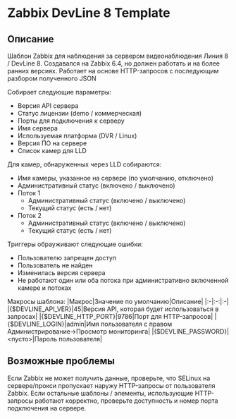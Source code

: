 # Zabbix DevLine 8 Template

## Описание
Шаблон Zabbix для наблюдения за сервером видеонаблюдения Линия 8 / DevLine 8.
Создавался на Zabbix 6.4, но должен работать и на более ранних версиях. Работает на основе HTTP-запросов с последующим разбором полученного JSON

Собирает следующие параметры:
* Версия API сервера
* Статус лицензии (demo / коммерческая)
* Порты для подключения к серверу
* Имя сервера
* Используемая платформа (DVR / Linux)
* Версия ПО на сервере
* Список камер для LLD

Для камер, обнаруженных через LLD собираются:
* Имя камеры, указанное на сервере (по умолчанию, отключено)
* Административный статус (включено / выключено)
* Поток 1
  * Административный статус (включено / выключено)
  * Текущий статус (есть / нет)
* Поток 2
  * Административный статус (включено / выключено)
  * Текущий статус (есть / нет)

Триггеры обрауживают следующие ошибки:
* Пользователю запрещен доступ
* Пользователь не найден
* Изменилась версия сервера
* Не работают один или оба потока при административно включенной камере и потоках

Макросы шаблона:
|Макрос|Значение по умолчанию|Описание|
|:-|:-:|:-|
|{$DEVLINE_API_VER}|45|Версия API, которая будет использоваться в запросах|
|{$DEVLINE_HTTP_PORT}|9786|Порт для HTTP-запросов|
|{$DEVLINE_LOGIN}|admin|Имя пользователя с правом Администрирование->Просмотр мониторинга|
|{$DEVLINE_PASSWORD}|<пусто>|Пароль пользователя|

## Возможные проблемы
Если Zabbix не может получить данные, проверьте, что SELinux на сервере/прокси пропускает наружу HTTP-запросы от пользователя Zabbix. Если остальные шаблоны / элементы, использующие HTTP-запросы работают корректно, проверьте доступность и номер порта подключения на сервере.
